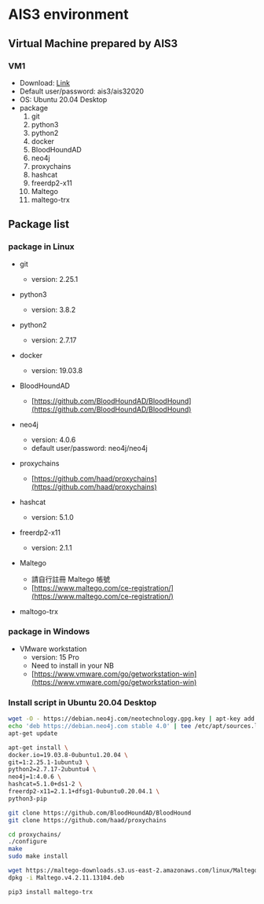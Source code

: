 # AIS3 environment

## Virtual Machine prepared by AIS3
### VM1
- Download: [Link](http://file.inner.ais3.org/Ubuntu_20.04_AIS3.ova)
- Default user/password: ais3/ais32020
- OS: Ubuntu 20.04 Desktop
- package
	1. git
	2. python3
    3. python2
	3. docker
	4. BloodHoundAD
	5. neo4j
	6. proxychains
	7. hashcat
	8. freerdp2-x11
	9. Maltego
	10. maltego-trx


## Package list
### package in Linux
- git
	- version: 2.25.1
- python3
	- version: 3.8.2
- python2
    - version: 2.7.17
- docker
    - version: 19.03.8
- BloodHoundAD
	- [https://github.com/BloodHoundAD/BloodHound](https://github.com/BloodHoundAD/BloodHound)
- neo4j
    - version: 4.0.6
    - default user/password: neo4j/neo4j
- proxychains
	- [https://github.com/haad/proxychains](https://github.com/haad/proxychains)
- hashcat
    - version: 5.1.0
- freerdp2-x11
  - version: 2.1.1
- Maltego

  - 請自行註冊 Maltego 帳號
  - [https://www.maltego.com/ce-registration/](https://www.maltego.com/ce-registration/)
- maltogo-trx

### package in Windows

- VMware workstation
	- version: 15 Pro
	- Need to install in your NB
	- [https://www.vmware.com/go/getworkstation-win](https://www.vmware.com/go/getworkstation-win)

### Install script in Ubuntu 20.04 Desktop
```bash
wget -O - https://debian.neo4j.com/neotechnology.gpg.key | apt-key add -
echo 'deb https://debian.neo4j.com stable 4.0' | tee /etc/apt/sources.list.d/neo4j.list
apt-get update

apt-get install \
docker.io=19.03.8-0ubuntu1.20.04 \
git=1:2.25.1-1ubuntu3 \
python2=2.7.17-2ubuntu4 \
neo4j=1:4.0.6 \
hashcat=5.1.0+ds1-2 \
freerdp2-x11=2.1.1+dfsg1-0ubuntu0.20.04.1 \
python3-pip

git clone https://github.com/BloodHoundAD/BloodHound
git clone https://github.com/haad/proxychains

cd proxychains/
./configure
make
sudo make install

wget https://maltego-downloads.s3.us-east-2.amazonaws.com/linux/Maltego.v4.2.11.13104.deb
dpkg -i Maltego.v4.2.11.13104.deb

pip3 install maltego-trx
```
